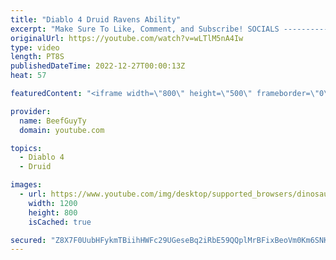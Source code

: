 ```yaml
---
title: "Diablo 4 Druid Ravens Ability"
excerpt: "Make Sure To Like, Comment, and Subscribe! SOCIALS ---------------------------------------------- Join Our ..."
originalUrl: https://youtube.com/watch?v=wLTlM5nA4Iw
type: video
length: PT8S
publishedDateTime: 2022-12-27T00:00:13Z
heat: 57

featuredContent: "<iframe width=\"800\" height=\"500\" frameborder=\"0\" src=\"https://www.youtube.com/embed/wLTlM5nA4Iw\" allow=\"accelerometer; autoplay; encrypted-media; gyroscope; picture-in-picture\" allowfullscreen></iframe>"

provider:
  name: BeefGuyTy
  domain: youtube.com

topics:
  - Diablo 4
  - Druid

images:
  - url: https://www.youtube.com/img/desktop/supported_browsers/dinosaur.png
    width: 1200
    height: 800
    isCached: true

secured: "Z8X7F0UubHFykmTBiihHWFc29UGeseBq2iRbE59QQplMrBFixBeoVm0Km6SNKWzzI7HkCPKRz1mnIGn6CLKVMNCQ9okzxf8x59kgG2pefeCrVgyel6/Iiq1StkKpwROvXiIu1u1FLSwIL4rIrOK5f0UlSObbs1G0FGhaoKzWkp2ERGziR0KEijpXct+areLPGXhkBOLQ55Rbi5sxjmskfj9zOi9RMDh9LXXybmR8xCeC8bKXW6jX3aGM1omg4Q7x7khe+GV8lCQ7ahPzAvcgsEEdeZr0q3hEo3M70IlHVVYSbjq6ncfpXUBzXJYjKYyug4OJSxeIAzuwWHYL8aFHCvbAs3qFpd7qS6FOpT4rEt5mIlNNTUbANmKnzw41IIzxgkstW1q3IzqVBCPZQNajRQ==;JBOV25+u707T3QnL0s58/Q=="
---
```


